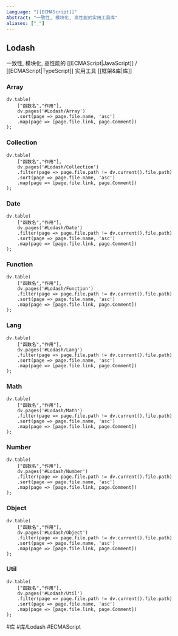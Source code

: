 ```yaml
---
Language: "[[ECMAScript]]"
Abstract: "一致性, 模块化, 高性能的实用工具库"
aliases: ["_"]
---
```


## Lodash
一致性, 模块化, 高性能的 [[ECMAScript|JavaScript]]  / [[ECMAScript|TypeScript]] 实用工具 [[框架&库|库]]

### Array
```dataviewjs
dv.table(
	["函数名","作用"],
	dv.pages('#Lodash/Array')
	.sort(page => page.file.name, 'asc')
	.map(page => [page.file.link, page.Comment])
);
```

### Collection
```dataviewjs
dv.table(
	["函数名","作用"],
	dv.pages('#Lodash/Collection')
	.filter(page => page.file.path != dv.current().file.path)
	.sort(page => page.file.name, 'asc')
	.map(page => [page.file.link, page.Comment])
);
```

### Date
```dataviewjs
dv.table(
	["函数名","作用"],
	dv.pages('#Lodash/Date')
	.filter(page => page.file.path != dv.current().file.path)
	.sort(page => page.file.name, 'asc')
	.map(page => [page.file.link, page.Comment])
);
```

### Function
```dataviewjs
dv.table(
	["函数名","作用"],
	dv.pages('#Lodash/Function')
	.filter(page => page.file.path != dv.current().file.path)
	.sort(page => page.file.name, 'asc')
	.map(page => [page.file.link, page.Comment])
);
```

### Lang
```dataviewjs
dv.table(
	["函数名","作用"],
	dv.pages('#Lodash/Lang')
	.filter(page => page.file.path != dv.current().file.path)
	.sort(page => page.file.name, 'asc')
	.map(page => [page.file.link, page.Comment])
);
```

### Math
```dataviewjs
dv.table(
	["函数名","作用"],
	dv.pages('#Lodash/Math')
	.filter(page => page.file.path != dv.current().file.path)
	.sort(page => page.file.name, 'asc')
	.map(page => [page.file.link, page.Comment])
);
```

### Number
```dataviewjs
dv.table(
	["函数名","作用"],
	dv.pages('#Lodash/Number')
	.filter(page => page.file.path != dv.current().file.path)
	.sort(page => page.file.name, 'asc')
	.map(page => [page.file.link, page.Comment])
);
```

### Object
```dataviewjs
dv.table(
	["函数名","作用"],
	dv.pages('#Lodash/Object')
	.filter(page => page.file.path != dv.current().file.path)
	.sort(page => page.file.name, 'asc')
	.map(page => [page.file.link, page.Comment])
);
```

### Util
```dataviewjs
dv.table(
	["函数名","作用"],
	dv.pages('#Lodash/Util')
	.filter(page => page.file.path != dv.current().file.path)
	.sort(page => page.file.name, 'asc')
	.map(page => [page.file.link, page.Comment])
);
```

#库 #库/Lodash #ECMAScript 